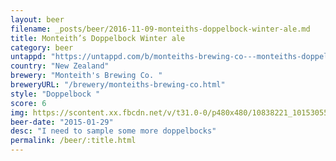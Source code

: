 ```yaml
---
layout: beer
filename: _posts/beer/2016-11-09-monteiths-doppelbock-winter-ale.md
title: Monteith’s Doppelbock Winter ale
category: beer
untappd: "https://untappd.com/b/monteiths-brewing-co---monteiths-doppelbock-winter-ale/15681"
country: "New Zealand"
brewery: "Monteith's Brewing Co. "
breweryURL: "/brewery/monteiths-brewing-co.html"
style: "Doppelbock "
score: 6
img: https://scontent.xx.fbcdn.net/v/t31.0-0/p480x480/10838221_10153055791623745_8735243396794406846_o.jpg?_nc_cat=105&_nc_ohc=eqBDNw_H0TkAQlPezlk3rzxmt_4Hg1t9vSxJob5cgPrJ8lAWZQ1fkqbEw&_nc_ht=scontent.xx&oh=c1403ed5d4de08beac5989d30d7485f8&oe=5E46D199
beer-date: "2015-01-29"
desc: "I need to sample some more doppelbocks"
permalink: /beer/:title.html
---
```

